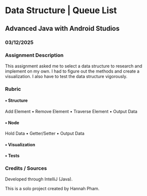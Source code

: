 # Data Structure | Queue List
## Advanced Java with Android Studios
### 03/12/2025
### Assignment Description
This assignment asked me to select a data structure to research and implement on my own. I had to figure out the methods and create a visualization. I also have to test the data structure vigorously. 

### Rubric
#### • Structure
Add Element • Remove Element • Traverse Element • Output Data
#### • Node
Hold Data • Getter/Setter • Output Data
#### • Visualization
#### • Tests

### Credits / Sources
Developed through IntelliJ (Java).

This is a solo project created by Hannah Pham.
